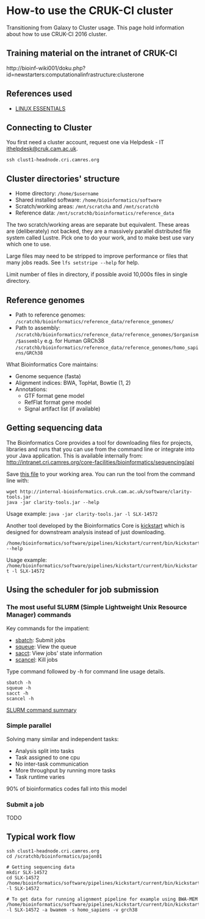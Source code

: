 # How-to use the CRUK-CI cluster

Transitioning from Galaxy to Cluster usage.
This page hold information about how to use CRUK-CI 2016 cluster.

## Training material on the intranet of CRUK-CI

http://bioinf-wiki001/doku.php?id=newstarters:computationalinfrastructure:clusterone

## References used
- [LINUX ESSENTIALS](http://faculty.ucr.edu/~tgirke/Documents/UNIX/linux_manual.html)

## Connecting to Cluster

You first need a cluster account, request one via Helpdesk - IT <ithelpdesk@cruk.cam.ac.uk>.

```shell
ssh clust1-headnode.cri.camres.org
```

## Cluster directories' structure

- Home directory: `/home/$username`
- Shared installed software: `/home/bioinformatics/software`
- Scratch/working areas: `/mnt/scratcha` and `/mnt/scratchb`
- Reference data: `/mnt/scratchb/bioinformatics/reference_data`

The two scratch/working areas are separate but equivalent. These areas are (deliberately) not backed, they are a massively parallel distributed file system
called Lustre. Pick one to do your work, and to make best use vary which one to use.

Large files may need to be stripped to improve performance or files that many jobs reads. See `lfs setstripe --help` for help.

Limit number of files in directory, if possible avoid 10,000s files in single directory.

## Reference genomes

- Path to reference genomes: `/scratchb/bioinformatics/reference_data/reference_genomes/`
- Path to assembly: `/scratchb/bioinformatics/reference_data/reference_genomes/$organism/$assembly` e.g. for Human GRCh38 `/scratchb/bioinformatics/reference_data/reference_genomes/homo_sapiens/GRCh38`

What Bioinformatics Core maintains:
- Genome sequence (fasta)
- Alignment indices: BWA, TopHat, Bowtie (1, 2)
- Annotations:
  - GTF format gene model
  - RefFlat format gene model
  - Signal artifact list (if available)

## Getting sequencing data

The Bioinformatics Core provides a tool for downloading files for projects, libraries and runs that you can use from the command line or integrate into your Java application. This is available internally from:
http://intranet.cri.camres.org/core-facilities/bioinformatics/sequencing/api

Save [this file](http://internal-bioinformatics.cruk.cam.ac.uk/software/clarity-tools.jar) to your working area. You can run the tool from the command line with:

```shell
wget http://internal-bioinformatics.cruk.cam.ac.uk/software/clarity-tools.jar
java -jar clarity-tools.jar --help
```

Usage example: `java -jar clarity-tools.jar -l SLX-14572`

Another tool developed by the Bioinformatics Core is [kickstart](http://intranet.cri.camres.org/core-facilities/bioinformatics/sequencing/kickstart) which is  designed for downstream analysis instead of just downloading.

```shell
/home/bioinformatics/software/pipelines/kickstart/current/bin/kickstart --help
```

Usage example: `/home/bioinformatics/software/pipelines/kickstart/current/bin/kickstart -l SLX-14572`

## Using the scheduler for job submission

### The most useful SLURM (Simple Lightweight Unix Resource Manager) commands

Key commands for the impatient:
- [sbatch](http://slurm.schedmd.com/sbatch.html): Submit jobs
- [squeue](http://slurm.schedmd.com/squeue.html): View the queue
- [sacct](http://slurm.schedmd.com/sacct.html): View jobs' state information
- [scancel](http://slurm.schedmd.com/scancel.html): Kill jobs


Type command followed by -h for command line usage details.

```shell
sbatch -h
squeue -h
sacct -h
scancel -h
```

[SLURM command summary](https://slurm.schedmd.com/pdfs/summary.pdf)

### Simple parallel

Solving many similar and independent tasks:
- Analysis split into tasks
- Task assigned to one cpu
- No inter-task communication
- More throughput by running more tasks
- Task runtime varies

90% of bioinformatics codes fall into this model

### Submit a job

TODO

## Typical work flow

```shell
ssh clust1-headnode.cri.camres.org
cd /scratchb/bioinformatics/pajon01

# Getting sequencing data
mkdir SLX-14572
cd SLX-14572
/home/bioinformatics/software/pipelines/kickstart/current/bin/kickstart -l SLX-14572

# To get data for running alignment pipeline for example using BWA-MEM
/home/bioinformatics/software/pipelines/kickstart/current/bin/kickstart -l SLX-14572 -a bwamem -s homo_sapiens -v grch38
```
